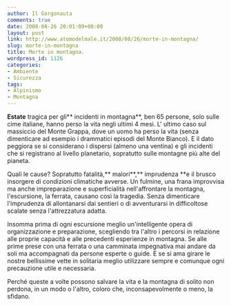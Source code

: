 ```yaml
---
author: Il Gorgonauta
comments: true
date: 2008-08-26 20:01:09+00:00
layout: post
link: http://www.atomodelmale.it/2008/08/26/morte-in-montagna/
slug: morte-in-montagna
title: Morte in montagna.
wordpress_id: 1126
categories:
- Ambiente
- Sicurezza
tags:
- Alpinismo
- Montagna
---
```


**Estate** tragica per gli** incidenti in montagna**, ben 65 persone, solo sulle cime italiane, hanno perso la vita negli ultimi 4 mesi. L' ultimo caso sul massiccio del Monte Grappa, dove un uomo ha perso la vita (senza dimenticare ad esempio i drammatici episodi del Monte Bianco). E il dato peggiora se si considerano i dispersi (almeno una ventina) e gli incidenti che si registrano al livello planetario, sopratutto sulle montagne più alte del pianeta.

Quali le cause? Sopratutto fatalità,** malori**,** imprudenza **e il brusco insorgere di condizioni climatiche avverse. Un fulmine, una frana improvvisa ma anche impreparazione e superficialità nell'affrontare la montagna, l'escursione, la ferrata, causano così la tragedia. Senza dimenticare l'imprudenza di allontanarsi dai sentieri o di avventurarsi in difficoltose scalate senza l'attrezzatura adatta.

<!-- more -->


Insomma prima di ogni escursione meglio un'intelligente opera di organizzazione e preparazione, scegliendo tra l'altro i percorsi in relazione alle proprie capacità e alle precedenti esperienze in montagna. Se alle prime prese con una ferrata o una camminata impegnativa mai andare da soli ma accompagnati da persone esperte o guide. E se si ama girare le nostre bellissime vette in solitaria meglio utilizzare sempre e comunque ogni precauzione utile e necessaria.

Perché queste a volte possono salvare la vita e la montagna di solito non perdona, in un modo o l'altro, coloro che, inconsapevolmente o meno, la sfidano.
